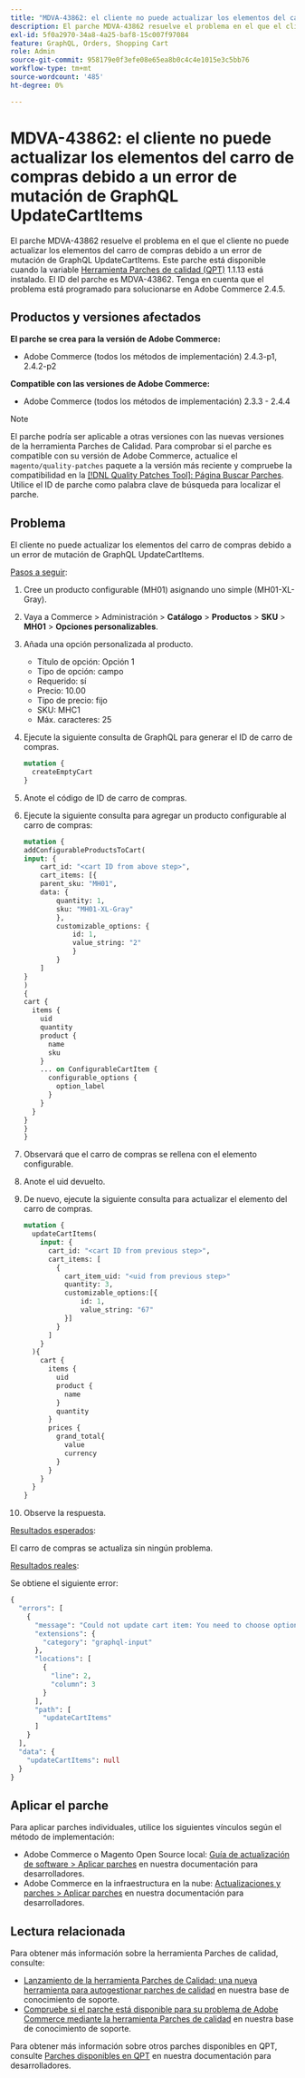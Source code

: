 ```yaml
---
title: "MDVA-43862: el cliente no puede actualizar los elementos del carro de compras debido a un error de mutación de GraphQL UpdateCartItems"
description: El parche MDVA-43862 resuelve el problema en el que el cliente no puede actualizar los elementos del carro de compras debido a un error de mutación de GraphQL UpdateCartItems. Este parche está disponible cuando está instalada la [Quality Patches Tool (QPT)](/help/announcements/adobe-commerce-announcements/magento-quality-patches-released-new-tool-to-self-serve-quality-patches.md) 1.1.13. El ID del parche es MDVA-43862. Tenga en cuenta que el problema está programado para solucionarse en Adobe Commerce 2.4.5.
exl-id: 5f0a2970-34a8-4a25-baf8-15c007f97084
feature: GraphQL, Orders, Shopping Cart
role: Admin
source-git-commit: 958179e0f3efe08e65ea8b0c4c4e1015e3c5bb76
workflow-type: tm+mt
source-wordcount: '485'
ht-degree: 0%

---
```


# MDVA-43862: el cliente no puede actualizar los elementos del carro de compras debido a un error de mutación de GraphQL UpdateCartItems

El parche MDVA-43862 resuelve el problema en el que el cliente no puede actualizar los elementos del carro de compras debido a un error de mutación de GraphQL UpdateCartItems. Este parche está disponible cuando la variable [Herramienta Parches de calidad (QPT)](/help/announcements/adobe-commerce-announcements/magento-quality-patches-released-new-tool-to-self-serve-quality-patches.md) 1.1.13 está instalado. El ID del parche es MDVA-43862. Tenga en cuenta que el problema está programado para solucionarse en Adobe Commerce 2.4.5.

## Productos y versiones afectados

**El parche se crea para la versión de Adobe Commerce:**

* Adobe Commerce (todos los métodos de implementación) 2.4.3-p1, 2.4.2-p2

**Compatible con las versiones de Adobe Commerce:**

* Adobe Commerce (todos los métodos de implementación) 2.3.3 - 2.4.4

>[!NOTE]
>
>El parche podría ser aplicable a otras versiones con las nuevas versiones de la herramienta Parches de Calidad. Para comprobar si el parche es compatible con su versión de Adobe Commerce, actualice el `magento/quality-patches` paquete a la versión más reciente y compruebe la compatibilidad en la [[!DNL Quality Patches Tool]: Página Buscar Parches](https://devdocs.magento.com/quality-patches/tool.html#patch-grid). Utilice el ID de parche como palabra clave de búsqueda para localizar el parche.

## Problema

El cliente no puede actualizar los elementos del carro de compras debido a un error de mutación de GraphQL UpdateCartItems.

<u>Pasos a seguir</u>:

1. Cree un producto configurable (MH01) asignando uno simple (MH01-XL-Gray).
1. Vaya a Commerce > Administración > **Catálogo** > **Productos** > **SKU** > **MH01** > **Opciones personalizables**.
1. Añada una opción personalizada al producto.
   * Título de opción: Opción 1
   * Tipo de opción: campo
   * Requerido: sí
   * Precio: 10.00
   * Tipo de precio: fijo
   * SKU: MHC1
   * Máx. caracteres: 25
1. Ejecute la siguiente consulta de GraphQL para generar el ID de carro de compras.

   ```GraphQL
   mutation {
     createEmptyCart
   }
   ```

1. Anote el código de ID de carro de compras.
1. Ejecute la siguiente consulta para agregar un producto configurable al carro de compras:

   ```GraphQL
   mutation {
   addConfigurableProductsToCart(
   input: {
       cart_id: "<cart ID from above step>",
       cart_items: [{
       parent_sku: "MH01",
       data: {
           quantity: 1,
           sku: "MH01-XL-Gray"
           },
           customizable_options: {
               id: 1,
               value_string: "2"
               }
           }
       ]
   }
   )
   {
   cart {
     items {
       uid
       quantity
       product {
         name
         sku
       }
       ... on ConfigurableCartItem {
         configurable_options {
           option_label
         }
       }
     }
   }
   }
   }
   ```

1. Observará que el carro de compras se rellena con el elemento configurable.
1. Anote el uid devuelto.
1. De nuevo, ejecute la siguiente consulta para actualizar el elemento del carro de compras.

   ```GraphQL
   mutation {
     updateCartItems(
       input: {
         cart_id: "<cart ID from previous step>",
         cart_items: [
           {
             cart_item_uid: "<uid from previous step>"
             quantity: 3,
             customizable_options:[{
                 id: 1,
                 value_string: "67"
             }]
           }
         ]
       }
     ){
       cart {
         items {
           uid
           product {
             name
           }
           quantity
         }
         prices {
           grand_total{
             value
             currency
           }
         }
       }
     }
   }
   ```

1. Observe la respuesta.

<u>Resultados esperados</u>:

El carro de compras se actualiza sin ningún problema.

<u>Resultados reales</u>:

Se obtiene el siguiente error:

```GraphQL
{
  "errors": [
    {
      "message": "Could not update cart item: You need to choose options for your item.",
      "extensions": {
        "category": "graphql-input"
      },
      "locations": [
        {
          "line": 2,
          "column": 3
        }
      ],
      "path": [
        "updateCartItems"
      ]
    }
  ],
  "data": {
    "updateCartItems": null
  }
}
```

## Aplicar el parche

Para aplicar parches individuales, utilice los siguientes vínculos según el método de implementación:

* Adobe Commerce o Magento Open Source local: [Guía de actualización de software > Aplicar parches](https://devdocs.magento.com/guides/v2.4/comp-mgr/patching/mqp.html) en nuestra documentación para desarrolladores.
* Adobe Commerce en la infraestructura en la nube: [Actualizaciones y parches > Aplicar parches](https://devdocs.magento.com/cloud/project/project-patch.html) en nuestra documentación para desarrolladores.

## Lectura relacionada

Para obtener más información sobre la herramienta Parches de calidad, consulte:

* [Lanzamiento de la herramienta Parches de Calidad: una nueva herramienta para autogestionar parches de calidad](/help/announcements/adobe-commerce-announcements/magento-quality-patches-released-new-tool-to-self-serve-quality-patches.md) en nuestra base de conocimiento de soporte.
* [Compruebe si el parche está disponible para su problema de Adobe Commerce mediante la herramienta Parches de calidad](/help/support-tools/patches-available-in-qpt-tool/check-patch-for-magento-issue-with-magento-quality-patches.md) en nuestra base de conocimiento de soporte.

Para obtener más información sobre otros parches disponibles en QPT, consulte [Parches disponibles en QPT](https://devdocs.magento.com/quality-patches/tool.html#patch-grid) en nuestra documentación para desarrolladores.
